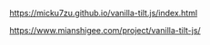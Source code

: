 https://micku7zu.github.io/vanilla-tilt.js/index.html



https://www.mianshigee.com/project/vanilla-tilt-js/